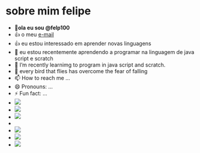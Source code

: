 # sobre mim **felipe**
- 👋**ola eu sou @felp100**
- :+1: o meu [e-mail](felipe.jesuz@escola.pr.gov.br)
- :+1: eu estou interessado em aprender novas linguagens
- 👀 eu estou recentemente aprendendo a programar na linguagem de java script e scratch 
- 🌱 I’m recently learnimg to program in java script and scratch.
- 💞️ every bird that flies has overcome the fear of falling
- 📫 How to reach me ...
- 😄 Pronouns: ...
- ⚡ Fun fact: ...
- ![](https://img.shields.io/badge/Amazon_AWS-FF9900?style=for-the-badge&logo=amazonaws&logoColor=white)
- ![](https://img.shields.io/badge/FIFA-B7312F?style=for-the-badge&logo=fifa&logoColor=white)
- ![](https://img.shields.io/badge/Discord-5865F2?style=for-the-badge&logo=discord&logoColor=white)
- ![]()
- ![](https://img.shields.io/badge/Steam-000000?style=for-the-badge&logo=steam&logoColor=white)
- ![](https://img.shields.io/badge/PlayStation-003791?style=for-the-badge&logo=playstation&logoColor=white)
- ![](https://img.shields.io/badge/Xbox-107C10?style=for-the-badge&logo=xbox&logoColor=white)

